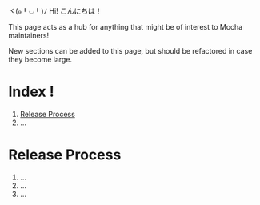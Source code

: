 ヾ(๑╹◡╹)ﾉ Hi! こんにちは！

This page acts as a hub for anything that might be of interest to Mocha maintainers!

New sections can be added to this page, but should be refactored in case they become large.

# Index !

1. [Release Process](https://github.com/mochajs/mocha/wiki/Maintaining-Mocha#release-process)
2. ...

# Release Process

1. ...
2. ...
3. ...